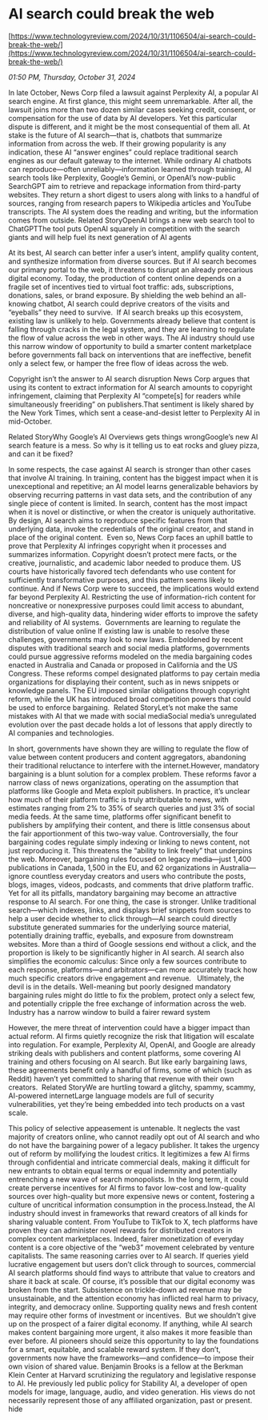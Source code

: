 # AI search could break the web

[https://www.technologyreview.com/2024/10/31/1106504/ai-search-could-break-the-web/](https://www.technologyreview.com/2024/10/31/1106504/ai-search-could-break-the-web/)

*01:50 PM, Thursday, October 31, 2024*

In late October, News Corp filed a lawsuit against Perplexity AI, a popular AI search engine. At first glance, this might seem unremarkable. After all, the lawsuit joins more than two dozen similar cases seeking credit, consent, or compensation for the use of data by AI developers. Yet this particular dispute is different, and it might be the most consequential of them all. At stake is the future of AI search—that is, chatbots that summarize information from across the web. If their growing popularity is any indication, these AI “answer engines” could replace traditional search engines as our default gateway to the internet. While ordinary AI chatbots can reproduce—often unreliably—information learned through training, AI search tools like Perplexity, Google’s Gemini, or OpenAI’s now-public SearchGPT aim to retrieve and repackage information from third-party websites. They return a short digest to users along with links to a handful of sources, ranging from research papers to Wikipedia articles and YouTube transcripts. The AI system does the reading and writing, but the information comes from outside. Related StoryOpenAI brings a new web search tool to ChatGPTThe tool puts OpenAI squarely in competition with the search giants and will help fuel its next generation of AI agents

At its best, AI search can better infer a user’s intent, amplify quality content, and synthesize information from diverse sources. But if AI search becomes our primary portal to the web, it threatens to disrupt an already precarious digital economy. Today, the production of content online depends on a fragile set of incentives tied to virtual foot traffic: ads, subscriptions, donations, sales, or brand exposure. By shielding the web behind an all-knowing chatbot, AI search could deprive creators of the visits and “eyeballs” they need to survive.  If AI search breaks up this ecosystem, existing law is unlikely to help. Governments already believe that content is falling through cracks in the legal system, and they are learning to regulate the flow of value across the web in other ways. The AI industry should use this narrow window of opportunity to build a smarter content marketplace before governments fall back on interventions that are ineffective, benefit only a select few, or hamper the free flow of ideas across the web.

Copyright isn’t the answer to AI search disruption News Corp argues that using its content to extract information for AI search amounts to copyright infringement, claiming that Perplexity AI “compete[s] for readers while simultaneously freeriding” on publishers.That sentiment is likely shared by the New York Times, which sent a cease-and-desist letter to Perplexity AI in mid-October.

Related StoryWhy Google’s AI Overviews gets things wrongGoogle’s new AI search feature is a mess. So why is it telling us to eat rocks and gluey pizza, and can it be fixed?

In some respects, the case against AI search is stronger than other cases that involve AI training. In training, content has the biggest impact when it is unexceptional and repetitive; an AI model learns generalizable behaviors by observing recurring patterns in vast data sets, and the contribution of any single piece of content is limited. In search, content has the most impact when it is novel or distinctive, or when the creator is uniquely authoritative. By design, AI search aims to reproduce specific features from that underlying data, invoke the credentials of the original creator, and stand in place of the original content.  Even so, News Corp faces an uphill battle to prove that Perplexity AI infringes copyright when it processes and summarizes information. Copyright doesn’t protect mere facts, or the creative, journalistic, and academic labor needed to produce them. US courts have historically favored tech defendants who use content for sufficiently transformative purposes, and this pattern seems likely to continue. And if News Corp were to succeed, the implications would extend far beyond Perplexity AI. Restricting the use of information-rich content for noncreative or nonexpressive purposes could limit access to abundant, diverse, and high-quality data, hindering wider efforts to improve the safety and reliability of AI systems.  Governments are learning to regulate the distribution of value online If existing law is unable to resolve these challenges, governments may look to new laws. Emboldened by recent disputes with traditional search and social media platforms, governments could pursue aggressive reforms modeled on the media bargaining codes enacted in Australia and Canada or proposed in California and the US Congress. These reforms compel designated platforms to pay certain media organizations for displaying their content, such as in news snippets or knowledge panels. The EU imposed similar obligations through copyright reform, while the UK has introduced broad competition powers that could be used to enforce bargaining.  Related StoryLet’s not make the same mistakes with AI that we made with social mediaSocial media’s unregulated evolution over the past decade holds a lot of lessons that apply directly to AI companies and technologies.

In short, governments have shown they are willing to regulate the flow of value between content producers and content aggregators, abandoning their traditional reluctance to interfere with the internet.However, mandatory bargaining is a blunt solution for a complex problem. These reforms favor a narrow class of news organizations, operating on the assumption that platforms like Google and Meta exploit publishers. In practice, it’s unclear how much of their platform traffic is truly attributable to news, with estimates ranging from 2% to 35% of search queries and just 3% of social media feeds. At the same time, platforms offer significant benefit to publishers by amplifying their content, and there is little consensus about the fair apportionment of this two-way value. Controversially, the four bargaining codes regulate simply indexing or linking to news content, not just reproducing it. This threatens the “ability to link freely” that underpins the web. Moreover, bargaining rules focused on legacy media—just 1,400 publications in Canada, 1,500 in the EU, and 62 organizations in Australia—ignore countless everyday creators and users who contribute the posts, blogs, images, videos, podcasts, and comments that drive platform traffic. Yet for all its pitfalls, mandatory bargaining may become an attractive response to AI search. For one thing, the case is stronger. Unlike traditional search—which indexes, links, and displays brief snippets from sources to help a user decide whether to click through—AI search could directly substitute generated summaries for the underlying source material, potentially draining traffic, eyeballs, and exposure from downstream websites. More than a third of Google sessions end without a click, and the proportion is likely to be significantly higher in AI search. AI search also simplifies the economic calculus: Since only a few sources contribute to each response, platforms—and arbitrators—can more accurately track how much specific creators drive engagement and revenue.   Ultimately, the devil is in the details. Well-meaning but poorly designed mandatory bargaining rules might do little to fix the problem, protect only a select few, and potentially cripple the free exchange of information across the web.  Industry has a narrow window to build a fairer reward system

However, the mere threat of intervention could have a bigger impact than actual reform. AI firms quietly recognize the risk that litigation will escalate into regulation. For example, Perplexity AI, OpenAI, and Google are already striking deals with publishers and content platforms, some covering AI training and others focusing on AI search. But like early bargaining laws, these agreements benefit only a handful of firms, some of which (such as Reddit) haven’t yet committed to sharing that revenue with their own creators.  Related StoryWe are hurtling toward a glitchy, spammy, scammy, AI-powered internetLarge language models are full of security vulnerabilities, yet they’re being embedded into tech products on a vast scale.

This policy of selective appeasement is untenable. It neglects the vast majority of creators online, who cannot readily opt out of AI search and who do not have the bargaining power of a legacy publisher. It takes the urgency out of reform by mollifying the loudest critics. It legitimizes a few AI firms through confidential and intricate commercial deals, making it difficult for new entrants to obtain equal terms or equal indemnity and potentially entrenching a new wave of search monopolists. In the long term, it could create perverse incentives for AI firms to favor low-cost and low-quality sources over high-quality but more expensive news or content, fostering a culture of uncritical information consumption in the process.Instead, the AI industry should invest in frameworks that reward creators of all kinds for sharing valuable content. From YouTube to TikTok to X, tech platforms have proven they can administer novel rewards for distributed creators in complex content marketplaces. Indeed, fairer monetization of everyday content is a core objective of the “web3” movement celebrated by venture capitalists. The same reasoning carries over to AI search. If queries yield lucrative engagement but users don’t click through to sources, commercial AI search platforms should find ways to attribute that value to creators and share it back at scale. Of course, it’s possible that our digital economy was broken from the start. Subsistence on trickle-down ad revenue may be unsustainable, and the attention economy has inflicted real harm to privacy, integrity, and democracy online. Supporting quality news and fresh content may require other forms of investment or incentives.  But we shouldn’t give up on the prospect of a fairer digital economy. If anything, while AI search makes content bargaining more urgent, it also makes it more feasible than ever before. AI pioneers should seize this opportunity to lay the foundations for a smart, equitable, and scalable reward system. If they don’t, governments now have the frameworks—and confidence—to impose their own vision of shared value. Benjamin Brooks is a fellow at the Berkman Klein Center at Harvard scrutinizing the regulatory and legislative response to AI. He previously led public policy for Stability AI, a developer of open models for image, language, audio, and video generation. His views do not necessarily represent those of any affiliated organization, past or present.   hide

